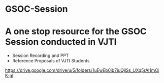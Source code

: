 # GSOC-Session

# A one stop resource for the GSOC Session conducted in VJTI<br>
- Session Recording and PPT <br>
- Reference Proposals of VJTI Students

https://drive.google.com/drive/u/5/folders/1uEwEb0ib7iuQjlSs_UXq5rAl1mOjK-gl
